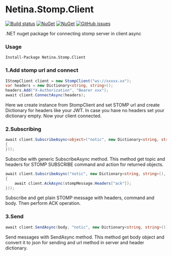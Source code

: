 # Netina.Stomp.Client

[![Build status](https://ci.appveyor.com/api/projects/status/166elreftg7pc62g?svg=true)](https://ci.appveyor.com/project/mrmohande3/inet-stomp-client)
[![NuGet](https://img.shields.io/nuget/v/Netina.Stomp.Client.svg)](https://www.nuget.org/packages/Netina.Stomp.Client/)
[![NuGet](https://img.shields.io/nuget/dt/Netina.Stomp.Client.svg)](https://www.nuget.org/packages/Netina.Stomp.Client/)
[![GitHub issues](https://img.shields.io/github/issues/Netina/Netina.Stomp.Client.svg)](https://github.com/Netina/Netina.Stomp.Client/issues)

.NET nuget package for connecting stomp server in client async

### Usage
    Install-Package Netina.Stomp.Client
    
### 1.Add stomp url and connect
```C#
IStompClient client = new StompClient("ws://xxxxx.xx");
var headers = new Dictionary<string, string>();
headers.Add("X-Authorization", "Bearer xxx");
await client.ConnectAsync(headers);
```
Here we create instance from StompClient and set STOMP url and create Dictionary for headers like your JWT. In case you have no headers set your dictionary empty. Now your client connected.
### 2.Subscribing
```C#
await client.SubscribeAsync<object>("notic", new Dictionary<string, string>(), ((sender, dto) =>
{
}));
```
Subscribe with generic SubscribeAsync method. This method get topic and headers for STOMP SUBSCRIBE command and action for returned objects. 
```C#
await client.SubscribeAsync("notic", new Dictionary<string, string>(), ((sender, stompMessage) =>
{
    await client.AckAsync(stompMessage.Headers["ack"]);
}));
```
Subscribe and get plain STOMP message with headers, command and body. Then perform ACK operation.

### 3.Send
```C#
await client.SendAsync(body, "notic", new Dictionary<string, string>());
```
Send messages with SendAsync method. This method get body object and convert it to json for sending and url method in server and header dictionary.
